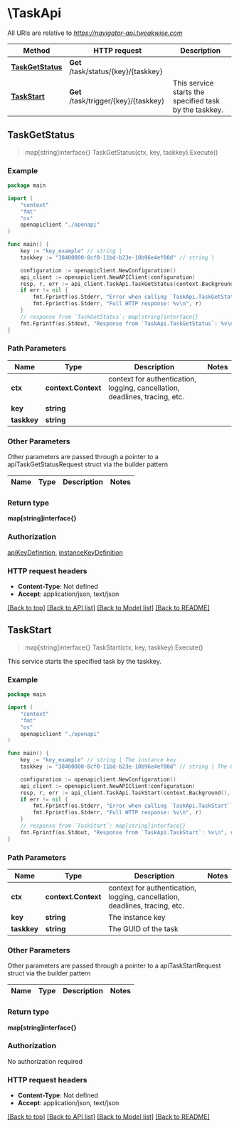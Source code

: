 # \TaskApi

All URIs are relative to *https://navigator-api.tweakwise.com*

Method | HTTP request | Description
------------- | ------------- | -------------
[**TaskGetStatus**](TaskApi.md#TaskGetStatus) | **Get** /task/status/{key}/{taskkey} | 
[**TaskStart**](TaskApi.md#TaskStart) | **Get** /task/trigger/{key}/{taskkey} | This service starts the specified task by the taskkey.



## TaskGetStatus

> map[string]interface{} TaskGetStatus(ctx, key, taskkey).Execute()



### Example

```go
package main

import (
    "context"
    "fmt"
    "os"
    openapiclient "./openapi"
)

func main() {
    key := "key_example" // string | 
    taskkey := "38400000-8cf0-11bd-b23e-10b96e4ef00d" // string | 

    configuration := openapiclient.NewConfiguration()
    api_client := openapiclient.NewAPIClient(configuration)
    resp, r, err := api_client.TaskApi.TaskGetStatus(context.Background(), key, taskkey).Execute()
    if err != nil {
        fmt.Fprintf(os.Stderr, "Error when calling `TaskApi.TaskGetStatus``: %v\n", err)
        fmt.Fprintf(os.Stderr, "Full HTTP response: %v\n", r)
    }
    // response from `TaskGetStatus`: map[string]interface{}
    fmt.Fprintf(os.Stdout, "Response from `TaskApi.TaskGetStatus`: %v\n", resp)
}
```

### Path Parameters


Name | Type | Description  | Notes
------------- | ------------- | ------------- | -------------
**ctx** | **context.Context** | context for authentication, logging, cancellation, deadlines, tracing, etc.
**key** | **string** |  | 
**taskkey** | **string** |  | 

### Other Parameters

Other parameters are passed through a pointer to a apiTaskGetStatusRequest struct via the builder pattern


Name | Type | Description  | Notes
------------- | ------------- | ------------- | -------------



### Return type

**map[string]interface{}**

### Authorization

[apiKeyDefinition](../README.md#apiKeyDefinition), [instanceKeyDefinition](../README.md#instanceKeyDefinition)

### HTTP request headers

- **Content-Type**: Not defined
- **Accept**: application/json, text/json

[[Back to top]](#) [[Back to API list]](../README.md#documentation-for-api-endpoints)
[[Back to Model list]](../README.md#documentation-for-models)
[[Back to README]](../README.md)


## TaskStart

> map[string]interface{} TaskStart(ctx, key, taskkey).Execute()

This service starts the specified task by the taskkey.

### Example

```go
package main

import (
    "context"
    "fmt"
    "os"
    openapiclient "./openapi"
)

func main() {
    key := "key_example" // string | The instance key
    taskkey := "38400000-8cf0-11bd-b23e-10b96e4ef00d" // string | The GUID of the task

    configuration := openapiclient.NewConfiguration()
    api_client := openapiclient.NewAPIClient(configuration)
    resp, r, err := api_client.TaskApi.TaskStart(context.Background(), key, taskkey).Execute()
    if err != nil {
        fmt.Fprintf(os.Stderr, "Error when calling `TaskApi.TaskStart``: %v\n", err)
        fmt.Fprintf(os.Stderr, "Full HTTP response: %v\n", r)
    }
    // response from `TaskStart`: map[string]interface{}
    fmt.Fprintf(os.Stdout, "Response from `TaskApi.TaskStart`: %v\n", resp)
}
```

### Path Parameters


Name | Type | Description  | Notes
------------- | ------------- | ------------- | -------------
**ctx** | **context.Context** | context for authentication, logging, cancellation, deadlines, tracing, etc.
**key** | **string** | The instance key | 
**taskkey** | **string** | The GUID of the task | 

### Other Parameters

Other parameters are passed through a pointer to a apiTaskStartRequest struct via the builder pattern


Name | Type | Description  | Notes
------------- | ------------- | ------------- | -------------



### Return type

**map[string]interface{}**

### Authorization

No authorization required

### HTTP request headers

- **Content-Type**: Not defined
- **Accept**: application/json, text/json

[[Back to top]](#) [[Back to API list]](../README.md#documentation-for-api-endpoints)
[[Back to Model list]](../README.md#documentation-for-models)
[[Back to README]](../README.md)

